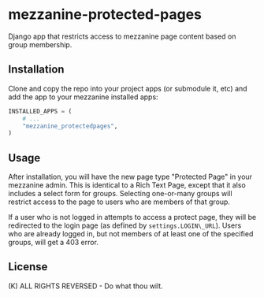 mezzanine-protected-pages
=========================

Django app that restricts access to mezzanine page content based on group membership.


Installation
------------

Clone and copy the repo into your project apps (or submodule it, etc) and add the app 
to your mezzanine installed apps:

```python
INSTALLED_APPS = (
	# ...
	"mezzanine_protectedpages",
)
```


Usage
-----

After installation, you will have the new page type "Protected Page" in your mezzanine admin.
This is identical to a Rich Text Page, except that it also includes a select form for groups.
Selecting one-or-many groups will restrict access to the page to users who are members of 
that group.  

If a user who is not logged in attempts to access a protect page, they will be redirected to 
the login page (as defined by `settings.LOGIN\_URL`). Users who are already logged in, but not 
members of at least one of the specified groups, will get a 403 error.

License
-------

(K) ALL RIGHTS REVERSED - Do what thou wilt.
